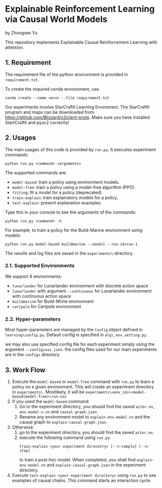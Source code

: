 # Explainable Reinforcement Learning via Causal World Models
by Zhongwei Yu

This repository implements Explainable Causal Reinforcement Learning with attention.

## 1. Requirement

The requirement file of the python environment is provided in `requirement.txt`.

To create the required conda environment, use
```
conda create --name <env> --file requirement.txt
```

Our experiments involve StarCraftII Learning Enviroment. The StarCraftII program and maps can be downloaded from https://github.com/Blizzard/s2client-proto. Make sure you have installed StartCraftII and pysc2 correctly!

## 2. Usages
The main usages of this code is provided by `run.py`. It executes experiment commands:
```
python run.py <command> <arguments>
```
The supported commands are:
* `model-based`: train a policy using environment models.
* `model-free`: train a policy using a model-free algorithm (PPO).
* `fitting`: fit a model for a policy (deprecated)
* `train-explain`: train explainatory models for a policy.
* `test-explain`: present explanation examples.

Type this in your console to see the arguments of the commands:
```
python run.py <command> -h
```

For example, to train a policy for the Build-Marine environment using models:
```
python run.py model-based buildmarine --seed=1 --run-id=run-1
```
The results and log files are saved in the `experiments\` directory.

### 2.1. Supported Environments

We support 4 environments:
- `lunarlander` for Lunarlander environment with discrete action space
- `lunarlander` with argument `--continuous` for Lunarlander environment with continuous action space
- `buildmarine` for Build-Mrine environment
- `cartpole` for Cartpole environment

### 2.2. Hyper-parameters

Most hyper-parameters are managed by the `Config` object defined in `learning\config.py`. Default config is specified in `alg\_env_setting.py`.

we may also use specified config file for each experiment simply using the argument `--config=xxx.json`. the config files used for our main experiments are in the `configs` directory.

## 3. Work Flow

1. Execute the `model-based` or `model-free` command with `run.py` to learn a policy on a given environment. This will create an experiment directory in `experiments\`. Mostlikely, it will be `experiments\<env_id>\<model-based|model-free>\run-xxx`
2. If you used the `model-based` command:
    1. Go to the experiment directory, you should find the saved `actor.nn`, `env-model-x.nn` and `causal-graph.json`.
    2. Rename any environment model to `explain-env-model.nn` and the causal graph to `explain-causal-graph.json`.
3. Otherwise:
    1. go to the experiment directory, you should find the saved `actor.nn`.
    2. execute the following command using `run.py`:
        ```
        train-explain <your experiment direcotry> [--n-sample] [--n-step]
        ```
        to train a post-hoc model. When completed, you shall find `explain-env-model.nn` and `explain-causal-graph.json` in the experiment directory.
4. Execute `test-explain <your experiment directory>` using `run.py` to see examples of causal chains. This command starts an interaction cycle.